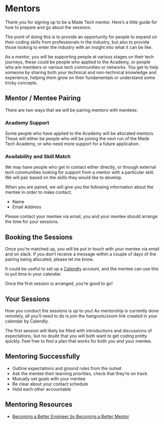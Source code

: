 # Mentors
Thank you for signing up to be a Made Tech mentor. Here’s a little guide for how to prepare and go about the sessions.

The point of doing this is to provide an opportunity for people to expand on their coding skills from professionals in the industry, but also to provide those looking to enter the industry with an insight into what it can be like. 

As a mentor, you will be supporting people at various stages on their tech journeys, these could be people who applied to the Academy, or people who are members or various tech communities or networks. You get to help someone by sharing both your technical and non-technical knowledge and experience, helping them grow on their fundamentals or understand some tricky concepts.

## Mentor / Mentee Pairing
There are two ways that we will be pairing mentors with mentees:
### Academy Support
Some people who have applied to the Academy will be allocated mentors. These will either be people who will be joining the next run of the Made Tech Academy, or who need more support for a future application. 
### Availability and Skill Match
We may have people who get in contact either directly, or through external tech communities looking for support from a mentor with a particular skill. We will pair based on the skills they would like to develop. 

When you are paired, we will give you the following information about the mentee in order to make contact.
- Name
- Email Address

Please contact your mentee via email, you and your mentee should arrange the time for your sessions. 
 
## Booking the Sessions
Once you’re matched up, you will be put in touch with your mentee via email and on slack. If you don’t receive a message within a couple of days of the pairing being allocated, please let me know.

It could be useful to set up a [Calendly](https://calendly.com) account, and the mentee can use this to put time in your calendar. 

Once the first session is arranged, you’re good to go!

## Your Sessions
How you conduct the sessions is up to you! As mentorship is currently done remotely, all you’ll need to do is join the hangouts/zoom link created in your calendar by Calendly. 

The first session will likely be filled with introductions and discussions of expectations, but no doubt that you will both want to get coding pretty quickly. Feel free to find a plan that works for both you and your mentee.
## Mentoring Successfully
- Outline expectations and ground rules from the outset
- Ask the mentee their learning priorities, check that they’re on track
- Mutually set goals with your mentee
- Be clear about your contact schedule
- Hold each other accountable

## Mentoring Resources
- [Becoming a Better Engineer by Becoming a Better Mentor](https://www.madetech.com/blog/becoming-a-better-engineer-by-becoming-a-better-mentor)
